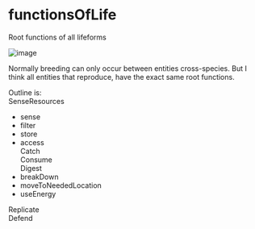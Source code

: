 # functionsOfLife
Root functions of all lifeforms 

![image](https://user-images.githubusercontent.com/42151239/204063564-54cd5169-b398-46fb-9834-22870cbb25cc.png)


Normally breeding can only occur between entities cross-species. But I think all entities that reproduce, have the exact same root functions.


Outline is:  
SenseResources  
  - sense  
  - filter  
  - store  
  - access  
Catch  
Consume  
Digest  
  - breakDown  
  - moveToNeededLocation  
  - useEnergy 
 
Replicate  
Defend  
